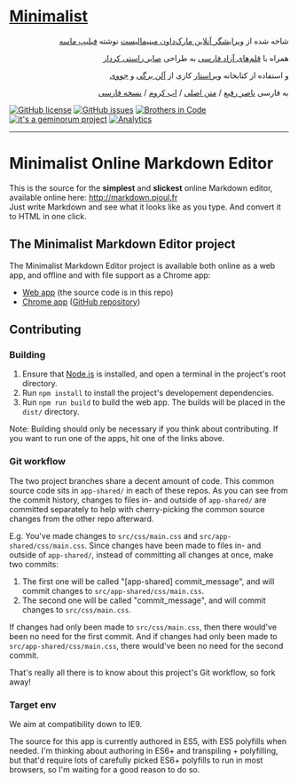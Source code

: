 # [Minimalist](http://minimalist.brothersincode.ir/)

<p lang="fa" dir="rtl" align="right">شاخه شده از <a href="http://markdown.pioul.fr/" title="Minimalist Online Markdown Editor">ویرایشگر آنلاین مارک‌داون مینیمالیست</a> نوشته <a href="http://pioul.fr/a-propos/" title="Philippe Masset">فیلیپ ماسه</a></p>

<p lang="fa" dir="rtl" align="right">همراه با <a href="http://rastikerdar.github.io/compare-fonts/" title="مقایسه قلم‌های فارسی">قلم‌های آزاد فارسی</a> به طراحی <a href="http://rastikerdar.blog.ir/" title="Saber Rasti Kerdar">صابر راستی کردار</a></p>

<p lang="fa" dir="rtl" align="right">و استفاده از کتابخانه <a href="http://juvee.github.io/virastar/" title="Virastar is a Persian text cleaner">ویراستار</a> کاری از <a href="https://github.com/aziz/virastar" title="Allen Bargi">آلن برگی</a> و <a href="https://github.com/juvee/virastar" title="juvee">جووی</a></p>

<p lang="fa" dir="rtl" align="right">به فارسی <a href="http://fa.geminorum.ir/" title="Nasser Rafie">ناصر رفیع</a> /
	<a href="https://github.com/pioul/Minimalist-Online-Markdown-Editor" title="روی گیت‌هاب">متن اصلی</a> /
	<a href="https://chrome.google.com/webstore/detail/minimalist-markdown-edito/pghodfjepegmciihfhdipmimghiakcjf" title="Chrome app">اپ کروم</a> /
	<a href="https://github.com/brothersincode/minimalist" title="روی گیت‌هاب">نسخه فارسی</a>
</p>

[![GitHub license](https://img.shields.io/badge/license-MIT-blue.svg?style=flat-square)](https://raw.githubusercontent.com/brothersincode/minimalist/master/LICENSE)
[![GitHub issues](https://img.shields.io/github/issues/brothersincode/minimalist.svg?style=flat-square)](https://github.com/brothersincode/minimalist/issues)
[![Brothers in Code](http://img.shields.io/badge/Brothers-in_Code-lightgrey.svg?style=flat-square)](http://brothersincode.ir/)
[![it's a geminorum project](http://img.shields.io/badge/it's_a-geminorum_project-lightgrey.svg?style=flat-square)](http://geminorum.ir/)
[![Analytics](https://ga-beacon.appspot.com/UA-865830-4/minimalist/readme?pixel)](https://github.com/brothersincode/minimalist)

---
# Minimalist Online Markdown Editor

This is the source for the **simplest** and **slickest** online Markdown editor, available online here: <http://markdown.pioul.fr>  
Just write Markdown and see what it looks like as you type. And convert it to HTML in one click.

## The Minimalist Markdown Editor project

The Minimalist Markdown Editor project is available both online as a web app, and offline and with file support as a Chrome app:

- [Web app](http://markdown.pioul.fr) (the source code is in this repo)
- [Chrome app](https://chrome.google.com/webstore/detail/minimalist-markdown-edito/pghodfjepegmciihfhdipmimghiakcjf) ([GitHub repository](https://github.com/pioul/Minimalist-Markdown-Editor-for-Chrome))

## Contributing

### Building

1. Ensure that [Node.js](http://nodejs.org/) is installed, and open a terminal in the project's root directory.
2. Run `npm install` to install the project's developement dependencies.
3. Run `npm run build` to build the web app. The builds will be placed in the `dist/` directory.

Note: Building should only be necessary if you think about contributing. If you want to run one of the apps, hit one of the links above.

### Git workflow

The two project branches share a decent amount of code. This common source code sits in `app-shared/` in each of these repos. As you can see from the commit history, changes to files in- and outside of `app-shared/` are committed separately to help with cherry-picking the common source changes from the other repo afterward.

E.g. You've made changes to `src/css/main.css` and `src/app-shared/css/main.css`. Since changes have been made to files in- and outside of `app-shared/`, instead of committing all changes at once, make two commits:

1. The first one will be called "[app-shared] commit_message", and will commit changes to `src/app-shared/css/main.css`.
2. The second one will be called "commit_message", and will commit changes to `src/css/main.css`.

If changes had only been made to `src/css/main.css`, then there would've been no need for the first commit. And if changes had only been made to `src/app-shared/css/main.css`, there would've been no need for the second commit.

That's really all there is to know about this project's Git workflow, so fork away!

### Target env

We aim at compatibility down to IE9.

The source for this app is currently authored in ES5, with ES5 polyfills when needed. I'm thinking about authoring in ES6+ and transpiling + polyfilling, but that'd require lots of carefully picked ES6+ polyfills to run in most browsers, so I'm waiting for a good reason to do so.
